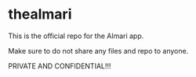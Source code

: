 # thealmari
This is the official repo for the Almari app.

Make sure to do not share any files and repo to anyone.

PRIVATE AND CONFIDENTIAL!!!
